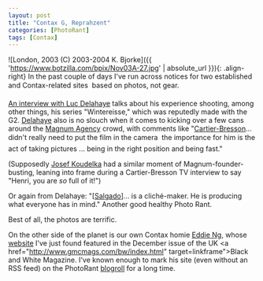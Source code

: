 ```yaml
---
layout: post
title: "Contax G, Reprahzent"
categories: [PhotoRant]
tags: [Contax]
---
```



![London, 2003 (C) 2003-2004 K. Bjorke]({{ 'https://www.botzilla.com/bpix/Nov03A-27.jpg' | absolute_url }}){: .align-right}
In the past couple of days I've run across notices for two established and Contax-related sites &#151; based on photos, not gear.

<a href="http://www.guardian.co.uk/arts/features/story/0,11710,1134509,00.html">An interview with Luc Delahaye</a> talks about his experience shooting, among other things, his series "Wintereisse," which was reputedly made with the G2. <a href="http://www.magnumphotos.com/c/htm/TreePf_MAG.aspx?Stat=Photographers_Portfolio&E=29YL53IQ2XU">Delahaye</a> also is no slouch when it comes to kicking over a few cans around the <a href="http://www.magnumphotos.com">Magnum Agency</a> crowd, with comments like "<a href="http://www.magnumphotos.com/c/htm/TreePf_MAG.aspx?Stat=Photographers_Portfolio&E=29YL53IQ1W7">Cartier-Bresson</a>... didn't really need to put the film in the camera &#151; the importance for him is the act of taking pictures ... being in the right position and being fast." 

(Supposedly <a href="http://www.magnumphotos.com/c/htm/TreePf_MAG.aspx?Stat=Photographers_Portfolio&E=29YL53UIS@8">Josef Koudelka</a> had a similar moment of Magnum-founder-busting, leaning into frame during a Cartier-Bresson TV interview to say "Henri, you are <i>so</i> full of it!")

Or again from Delahaye: "[<a href="http://www.terra.com.br/sebastiaosalgado/">Salgado</a>]...  is a clich&eacute;-maker. He is producing what everyone has in mind." Another good healthy Photo Rant.

Best of all, the photos are terrific.

On the other side of the planet is our own Contax homie <a href="http://contaxg.com/user.php?id=1023" rel="colleague">Eddie Ng,</a> whose <a href="http://www.walkeast.com/">website</a> I've just found featured in the December issue of the UK <a href="http://www.gmcmags.com/bw/index.html" target=linkframe">Black and White Magazine.</a> I've known enough to mark his site (even without an RSS feed) on the PhotoRant <a href="/blog/archives.html">blogroll</a> for a long time.
